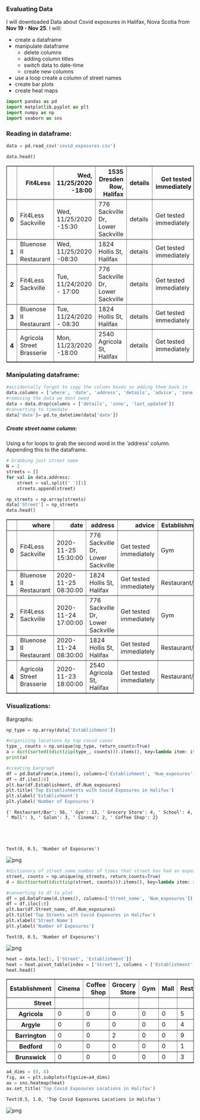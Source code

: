 ### Evaluating Data
I will downloaded Data about Covid exposures in Halifax, Nova Scotia from **Nov 19 - Nov 25**. I will:
- create a dataframe
- manipulate dataframe
    - delete columns
    - adding column titles
    - switch data to date-time
    - create new columns
- use a loop create a column of street names
- create bar plots
- create heat maps


```python
import pandas as pd
import matplotlib.pyplot as plt
import numpy as np
import seaborn as sns
```

### Reading in dataframe:


```python
data = pd.read_csv('covid_exposures.csv')

data.head()
```




<div>
<style scoped>
    .dataframe tbody tr th:only-of-type {
        vertical-align: middle;
    }

    .dataframe tbody tr th {
        vertical-align: top;
    }

    .dataframe thead th {
        text-align: right;
    }
</style>
<table border="1" class="dataframe">
  <thead>
    <tr style="text-align: right;">
      <th></th>
      <th>Fit4Less</th>
      <th>Wed, 11/25/2020 -18:00</th>
      <th>1535 Dresden Row, Halifax</th>
      <th>details</th>
      <th>Get tested immediately</th>
      <th>Central</th>
      <th>11/27/2020 - 20:35</th>
      <th>Gym</th>
    </tr>
  </thead>
  <tbody>
    <tr>
      <th>0</th>
      <td>Fit4Less Sackville</td>
      <td>Wed, 11/25/2020 -15:30</td>
      <td>776 Sackville Dr, Lower Sackville</td>
      <td>details</td>
      <td>Get tested immediately</td>
      <td>Central</td>
      <td>12/03/2020 - 09:33</td>
      <td>Gym</td>
    </tr>
    <tr>
      <th>1</th>
      <td>Bluenose II Restaurant</td>
      <td>Wed, 11/25/2020 -08:30</td>
      <td>1824 Hollis St, Halifax</td>
      <td>details</td>
      <td>Get tested immediately</td>
      <td>Central</td>
      <td>11/30/2020 - 15:51</td>
      <td>Restaurant/Bar</td>
    </tr>
    <tr>
      <th>2</th>
      <td>Fit4Less Sackville</td>
      <td>Tue, 11/24/2020 - 17:00</td>
      <td>776 Sackville Dr, Lower Sackville</td>
      <td>details</td>
      <td>Get tested immediately</td>
      <td>Central</td>
      <td>12/03/2020 - 09:33</td>
      <td>Gym</td>
    </tr>
    <tr>
      <th>3</th>
      <td>Bluenose II Restaurant</td>
      <td>Tue, 11/24/2020 - 08:30</td>
      <td>1824 Hollis St, Halifax</td>
      <td>details</td>
      <td>Get tested immediately</td>
      <td>Central</td>
      <td>11/30/2020 - 15:50</td>
      <td>Restaurant/Bar</td>
    </tr>
    <tr>
      <th>4</th>
      <td>Agricola Street Brasserie</td>
      <td>Mon, 11/23/2020 -18:00</td>
      <td>2540 Agricola St, Halifax</td>
      <td>details</td>
      <td>Get tested immediately</td>
      <td>Central</td>
      <td>12/03/2020 - 09:34</td>
      <td>Restaurant/Bar</td>
    </tr>
  </tbody>
</table>
</div>



### Manipulating dataframe:


```python
#accidentally forgot to copy the column heads so adding them back in
data.columns = ['where', 'date', 'address', 'details', 'advice', 'zone', 'last_updated', 'Establishment']
#removing the data we dont need
data = data.drop(columns = ['details', 'zone', 'last_updated'])
#converting to timedate
data['date']= pd.to_datetime(data['date'])
```

##### Create street name column:

Using a for loops to grab the second word in the 'address' column. Appending this to the dataframe.


```python
# Grabbing just street name
N = 2
streets = []
for val in data.address:
    street = val.split(' ')[1]
    streets.append(street)

np_streets = np.array(streets)
data['Street'] = np_streets
data.head()
```




<div>
<style scoped>
    .dataframe tbody tr th:only-of-type {
        vertical-align: middle;
    }

    .dataframe tbody tr th {
        vertical-align: top;
    }

    .dataframe thead th {
        text-align: right;
    }
</style>
<table border="1" class="dataframe">
  <thead>
    <tr style="text-align: right;">
      <th></th>
      <th>where</th>
      <th>date</th>
      <th>address</th>
      <th>advice</th>
      <th>Establishment</th>
      <th>Street</th>
    </tr>
  </thead>
  <tbody>
    <tr>
      <th>0</th>
      <td>Fit4Less Sackville</td>
      <td>2020-11-25 15:30:00</td>
      <td>776 Sackville Dr, Lower Sackville</td>
      <td>Get tested immediately</td>
      <td>Gym</td>
      <td>Sackville</td>
    </tr>
    <tr>
      <th>1</th>
      <td>Bluenose II Restaurant</td>
      <td>2020-11-25 08:30:00</td>
      <td>1824 Hollis St, Halifax</td>
      <td>Get tested immediately</td>
      <td>Restaurant/Bar</td>
      <td>Hollis</td>
    </tr>
    <tr>
      <th>2</th>
      <td>Fit4Less Sackville</td>
      <td>2020-11-24 17:00:00</td>
      <td>776 Sackville Dr, Lower Sackville</td>
      <td>Get tested immediately</td>
      <td>Gym</td>
      <td>Sackville</td>
    </tr>
    <tr>
      <th>3</th>
      <td>Bluenose II Restaurant</td>
      <td>2020-11-24 08:30:00</td>
      <td>1824 Hollis St, Halifax</td>
      <td>Get tested immediately</td>
      <td>Restaurant/Bar</td>
      <td>Hollis</td>
    </tr>
    <tr>
      <th>4</th>
      <td>Agricola Street Brasserie</td>
      <td>2020-11-23 18:00:00</td>
      <td>2540 Agricola St, Halifax</td>
      <td>Get tested immediately</td>
      <td>Restaurant/Bar</td>
      <td>Agricola</td>
    </tr>
  </tbody>
</table>
</div>



### Visualizations:
Bargraphs:


```python
np_type = np.array(data['Establishment'])

#organizing locations by top covid cases
type_, counts = np.unique(np_type, return_counts=True)
a = dict(sorted((dict(zip(type_, counts))).items(), key=lambda item: item[1], reverse = True))
print(a)

#creating bargraph
df = pd.DataFrame(a.items(), columns=['Establishment', 'Num_exposures'])
df = df.iloc[:8]
plt.bar(df.Establishment, df.Num_exposures)
plt.title('Top Establishments with Covid Exposures in Halifax')
plt.xlabel('Establishment')
plt.ylabel('Number of Exposures')
```

    {' Restaurant/Bar': 56, ' Gym': 13, ' Grocery Store': 4, ' School': 4, ' Mall': 3, ' Salon': 3, ' Cinema': 2, ' Coffee Shop': 2}





    Text(0, 0.5, 'Number of Exposures')






    
![png](covid%20code%20%281%29_files/covid%20code%20%281%29_9_2.png)
    




```python
#dictionary of street name number of times that street has had an exposure
street, counts = np.unique(np_streets, return_counts=True)
d = dict(sorted((dict(zip(street, counts))).items(), key=lambda item: item[1], reverse = True))

#converting to df to plot
df = pd.DataFrame(d.items(), columns=['Street_name', 'Num_exposures'])
df = df.iloc[:8]
plt.bar(df.Street_name, df.Num_exposures)
plt.title('Top Streets with Covid Exposures in Halifax')
plt.xlabel('Street Name')
plt.ylabel('Number of Exposures')
```




    Text(0, 0.5, 'Number of Exposures')






    
![png](covid%20code%20%281%29_files/covid%20code%20%281%29_10_1.png)
    






```python
heat = data.loc[:, ['Street', 'Establishment']]
heat = heat.pivot_table(index = ['Street'], columns = ['Establishment'], aggfunc = len, fill_value=0)
heat.head()
```




<div>
<style scoped>
    .dataframe tbody tr th:only-of-type {
        vertical-align: middle;
    }

    .dataframe tbody tr th {
        vertical-align: top;
    }

    .dataframe thead th {
        text-align: right;
    }
</style>
<table border="1" class="dataframe">
  <thead>
    <tr style="text-align: right;">
      <th>Establishment</th>
      <th>Cinema</th>
      <th>Coffee Shop</th>
      <th>Grocery Store</th>
      <th>Gym</th>
      <th>Mall</th>
      <th>Restaurant/Bar</th>
      <th>Salon</th>
      <th>School</th>
    </tr>
    <tr>
      <th>Street</th>
      <th></th>
      <th></th>
      <th></th>
      <th></th>
      <th></th>
      <th></th>
      <th></th>
      <th></th>
    </tr>
  </thead>
  <tbody>
    <tr>
      <th>Agricola</th>
      <td>0</td>
      <td>0</td>
      <td>0</td>
      <td>0</td>
      <td>0</td>
      <td>5</td>
      <td>0</td>
      <td>0</td>
    </tr>
    <tr>
      <th>Argyle</th>
      <td>0</td>
      <td>0</td>
      <td>0</td>
      <td>0</td>
      <td>0</td>
      <td>4</td>
      <td>0</td>
      <td>0</td>
    </tr>
    <tr>
      <th>Barrington</th>
      <td>0</td>
      <td>0</td>
      <td>2</td>
      <td>0</td>
      <td>0</td>
      <td>9</td>
      <td>0</td>
      <td>0</td>
    </tr>
    <tr>
      <th>Bedford</th>
      <td>0</td>
      <td>0</td>
      <td>0</td>
      <td>0</td>
      <td>0</td>
      <td>1</td>
      <td>1</td>
      <td>0</td>
    </tr>
    <tr>
      <th>Brunswick</th>
      <td>0</td>
      <td>0</td>
      <td>0</td>
      <td>0</td>
      <td>0</td>
      <td>3</td>
      <td>0</td>
      <td>0</td>
    </tr>
  </tbody>
</table>
</div>




```python
a4_dims = (8, 8)
fig, ax = plt.subplots(figsize=a4_dims)
ax = sns.heatmap(heat)
ax.set_title('Top Covid Exposures Locations in Halifax')
```




    Text(0.5, 1.0, 'Top Covid Exposures Locations in Halifax')






    
![png](covid%20code%20%281%29_files/covid%20code%20%281%29_13_1.png)
    


